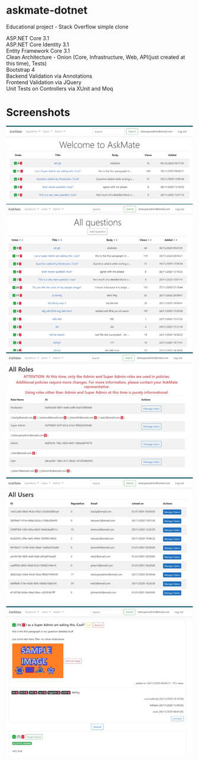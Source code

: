 # askmate-dotnet
Educational project - Stack Overflow simple clone

ASP.NET Core 3.1  
ASP.NET Core Identity 3.1  
Entity Framework Core 3.1  
Clean Architecture - Onion (Core, Infrastructure, Web, API(just created at this time), Tests)  
Bootstrap 4  
Backend Validation via Annotations  
Frontend Validation via JQuery  
Unit Tests on Controllers via XUnit and Moq  

# Screenshots  

![alt text](Screenshots/AskMateDotNet001.jpg?raw=true)
![alt text](Screenshots/AskMateDotNet002.jpg?raw=true)
![alt text](Screenshots/AskMateDotNet003.jpg?raw=true)
![alt text](Screenshots/AskMateDotNet004.jpg?raw=true)
![alt text](Screenshots/AskMateDotNet005.jpg?raw=true)
